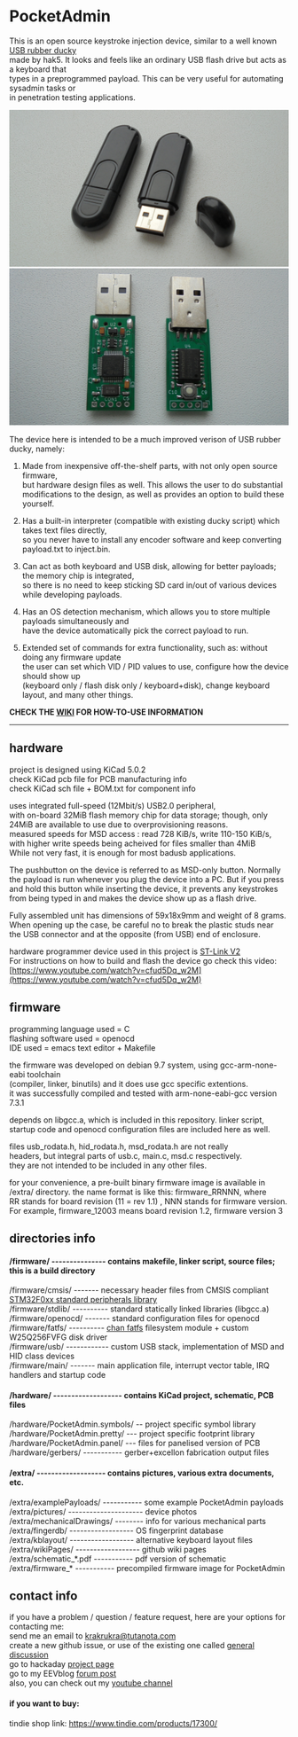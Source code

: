 # PocketAdmin  
  
This is an open source keystroke injection device, similar to a well known [USB rubber ducky](https://shop.hak5.org/products/usb-rubber-ducky-deluxe)  
made by hak5. It looks and feels like an ordinary USB flash drive but acts as a keyboard that  
types in a preprogrammed payload. This can be very useful for automating sysadmin tasks or  
in penetration testing applications.  
  
![1.jpg](extra/pictures/1.jpg)  
![2.jpg](extra/pictures/2.jpg)  

The device here is intended to be a much improved verison of USB rubber ducky, namely:  

1. Made from inexpensive off-the-shelf parts, with not only open source firmware,  
but hardware design files as well. This allows the user to do substantial  
modifications to the design, as well as provides an option to build these yourself.  

2. Has a built-in interpreter (compatible with existing ducky script) which takes text files directly,  
so you never have to install any encoder software and keep converting payload.txt to inject.bin.  

3. Can act as both keyboard and USB disk, allowing for better payloads; the memory chip is integrated,  
so there is no need to keep sticking SD card in/out of various devices while developing payloads.  

4. Has an OS detection mechanism, which allows you to store multiple payloads simultaneously and  
have the device automatically pick the correct payload to run.  

5. Extended set of commands for extra functionality, such as: without doing any firmware update  
the user can set which VID / PID values to use, configure how the device should show up  
(keyboard only / flash disk only / keyboard+disk), change keyboard layout, and many other things.  

**CHECK THE [WIKI](https://github.com/krakrukra/PocketAdmin/wiki) FOR HOW-TO-USE INFORMATION**  

---

## hardware

project is designed using KiCad 5.0.2  
check KiCad pcb file for PCB manufacturing info  
check KiCad sch file + BOM.txt for component info  
  
uses integrated full-speed (12Mbit/s) USB2.0 peripheral,  
with on-board 32MiB flash memory chip for data storage; though, only  
24MiB are available to use due to overprovisioning reasons.  
measured speeds for MSD access : read 728 KiB/s, write 110-150 KiB/s,  
with higher write speeds being acheived for files smaller than 4MiB  
While not very fast, it is enough for most badusb applications.  
  
The pushbutton on the device is referred to as MSD-only button. Normally  
the payload is run whenever you plug the device into a PC. But if you press  
and hold this button while inserting the device, it prevents any keystrokes  
from being typed in and makes the device show up as a flash drive.  
  
Fully assembled unit has dimensions of 59x18x9mm and weight of 8 grams.  
When opening up the case, be careful no to break the plastic studs near  
the USB connector and at the opposite (from USB) end of enclosure.  
  
hardware programmer device used in this project is [ST-Link V2](https://www.aliexpress.com/item/1PCS-ST-LINK-Stlink-ST-Link-V2-Mini-STM8-STM32-Simulator-Download-Programmer-Programming-With-Cover/32792513237.html?ws_ab_test=searchweb0_0,searchweb201602_2_10152_10151_10065_10344_10068_10342_10546_10343_10340_10548_10341_10696_10084_10083_10618_10307_10135_10133_10059_100031_10103_10624_10623_10622_10621_10620,searchweb201603_55,ppcSwitch_3&algo_expid=448b8f37-4a09-4701-bf7f-8b2ce2770a23-0&algo_pvid=448b8f37-4a09-4701-bf7f-8b2ce2770a23&priceBeautifyAB=0)  
For instructions on how to build and flash the device go check this video:  
[https://www.youtube.com/watch?v=cfud5Dq_w2M](https://www.youtube.com/watch?v=cfud5Dq_w2M)  
  
## firmware  
  
programming language used = C  
flashing software used = openocd  
IDE used = emacs text editor + Makefile  

the firmware was developed on debian 9.7 system, using gcc-arm-none-eabi toolchain  
(compiler, linker, binutils) and it does use gcc specific extentions.  
it was successfully compiled and tested with arm-none-eabi-gcc version 7.3.1  
  
depends on libgcc.a, which is included in this repository. linker script,  
startup code and openocd configuration files are included here as well.  
  
files usb\_rodata.h, hid\_rodata.h, msd\_rodata.h are not really  
headers, but integral parts of usb.c, main.c, msd.c respectively.  
they are not intended to be included in any other files.  
  
for your convenience, a pre-built binary firmware image is available in  
/extra/ directory. the name format is like this: firmware\_RRNNN, where  
RR stands for board revision (11 = rev 1.1) , NNN stands for firmware version.  
For example, firmware\_12003 means board revision 1.2, firmware version 3  
  
## directories info

#### /firmware/ --------------- contains makefile, linker script, source files; this is a build directory  

/firmware/cmsis/ ------- necessary header files from CMSIS compliant [STM32F0xx standard peripherals library](https://www.st.com/content/st_com/en/products/embedded-software/mcus-embedded-software/stm32-embedded-software/stm32-standard-peripheral-libraries/stsw-stm32048.html)  
/firmware/stdlib/ ---------- standard statically linked libraries (libgcc.a)  
/firmware/openocd/ ------- standard configuration files for openocd  
/firmware/fatfs/ ---------- [chan fatfs](http://www.elm-chan.org/fsw/ff/00index_e.html) filesystem module + custom W25Q256FVFG disk driver  
/firmware/usb/ ------------ custom USB stack, implementation of MSD and HID class devices  
/firmware/main/ ------- main application file, interrupt vector table, IRQ handlers and startup code  

#### /hardware/ ------------------- contains KiCad project, schematic, PCB files  

/hardware/PocketAdmin.symbols/ -- project specific symbol library  
/hardware/PocketAdmin.pretty/ --- project specific footprint library  
/hardware/PocketAdmin.panel/ ---  files for panelised version of PCB  
/hardware/gerbers/ ----------- gerber+excellon fabrication output files  

#### /extra/ -------------------  contains pictures, various extra documents, etc.  

/extra/examplePayloads/ ----------- some example PocketAdmin payloads  
/extra/pictures/ --------------------- device photos  
/extra/mechanicalDrawings/ -------- info for various mechanical parts  
/extra/fingerdb/ ------------------ OS fingerprint database  
/extra/kblayout/ ------------------ alternative keyboard layout files  
/extra/wikiPages/ ------------------ github wiki pages  
/extra/schematic\_\*.pdf ----------- pdf version of schematic  
/extra/firmware\_\* ----------- precompiled firmware image for PocketAdmin  
  
## contact info  
  
if you have a problem / question / feature request, here are your options for contacting me:  
send me an email to krakrukra@tutanota.com  
create a new github issue, or use of the existing one called [general discussion](https://github.com/krakrukra/PocketAdmin/issues/1)  
go to hackaday [project page](https://hackaday.io/project/165926-pocketadmin)  
go to my EEVblog [forum post](https://www.eevblog.com/forum/oshw/pocketadmin-an-open-source-keystroke-injection-device-badusb/)  
also, you can check out my [youtube channel](https://www.youtube.com/channel/UC8HZCV1vNmZvp7ci1vNmj7g)  
  
#### if you want to buy:  
  
tindie shop link: https://www.tindie.com/products/17300/  
  